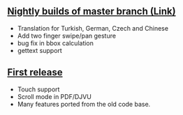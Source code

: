 ## [Nightly builds of master branch (Link)](https://code.google.com/p/koreader-package/downloads/list)
* Translation for Turkish, German, Czech and Chinese
* Add two finger swipe/pan gesture
* bug fix in bbox calculation
* gettext support

## [First release](https://code.google.com/p/koreader-package/downloads/detail?name=koreader-v2013.03.zip)
* Touch support
* Scroll mode in PDF/DJVU
* Many features ported from the old code base.